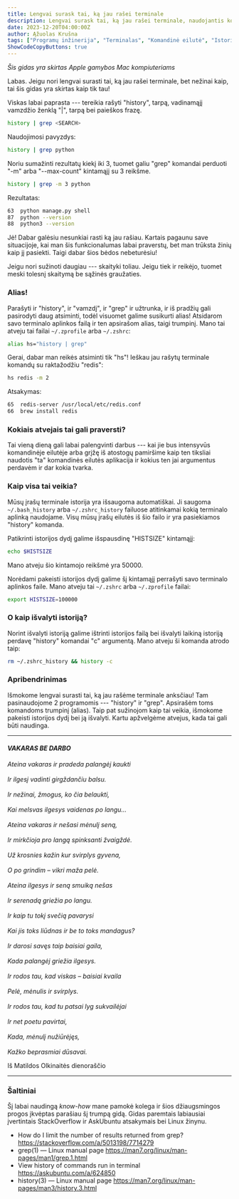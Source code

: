 ```yaml
---
title: Lengvai surask tai, ką jau rašei terminale
description: Lengvai surask tai, ką jau rašei terminale, naudojantis komandų istorija
date: 2023-12-20T04:00:00Z
author: Ąžuolas Krušna
tags: ["Programų inžinerija", "Terminalas", "Komandinė eilutė", "Istorija", "Atmintis", "Linux", "Software", "Terminal", "Command line", "History", "Memory"]
ShowCodeCopyButtons: true
---
```


*Šis gidas yra skirtas Apple gamybos Mac kompiuteriams*

Labas. Jeigu nori lengvai surasti tai, ką jau rašei terminale, bet nežinai kaip, tai šis gidas yra skirtas kaip tik tau!

Viskas labai paprasta --- tereikia rašyti "history", tarpą, vadinamąjį vamzdžio ženklą "|", tarpą bei paieškos frazę.

```zsh
history | grep <SEARCH>
```

Naudojimosi pavyzdys:

```zsh
history | grep python
```

Noriu sumažinti rezultatų kiekį iki 3, tuomet galiu "grep" komandai perduoti "-m" arba "\--max-count" kintamąjį su 3 reikšme.

```zsh
history | grep -m 3 python
```

Rezultatas:

```zsh
63  python manage.py shell
87  python --version
88  python3 --version
```

Jė! Dabar galėsiu nesunkiai rasti ką jau rašiau. Kartais pagaunu save situacijoje, kai man šis funkcionalumas labai praverstų, bet man trūksta žinių kaip jį pasiekti. Taigi dabar šios bėdos nebeturėsiu! 

Jeigu nori sužinoti daugiau --- skaityki toliau. Jeigu tiek ir reikėjo, tuomet meski tolesnį skaitymą be sąžinės graužaties.

### Alias!

Parašyti ir "history", ir "vamzdį", ir "grep" ir užtrunka, ir iš pradžių gali pasirodyti daug atsiminti, todėl visuomet galime susikurti alias! Atsidarom savo terminalo aplinkos failą ir ten apsirašom alias, taigi trumpinį. Mano tai atveju tai failai `~/.zprofile` arba `~/.zshrc`:

```zsh
alias hs="history | grep"
```

Gerai, dabar man reikės atsiminti tik "hs"! Ieškau jau rašytų terminale komandų su raktažodžiu "redis":

```zsh
hs redis -m 2
```

Atsakymas:

```zsh
65  redis-server /usr/local/etc/redis.conf
66  brew install redis
```

### Kokiais atvejais tai gali praversti?

Tai vieną dieną gali labai palengvinti darbus --- kai jie bus intensyvūs komandinėje eilutėje arba grįžę iš atostogų pamiršime kaip ten tiksliai naudotis "ta" komandinės eilutės aplikacija ir kokius ten jai argumentus perdavėm ir dar kokia tvarka.

### Kaip visa tai veikia?

Mūsų įrašų terminale istorija yra išsaugoma automatiškai. Ji saugoma `~/.bash_history` arba `~/.zshrc_history` failuose atitinkamai kokią terminalo aplinką naudojame. Visų mūsų įrašų eilutės iš šio failo ir yra pasiekiamos "history" komanda.

Patikrinti istorijos dydį galime išspausdinę "HISTSIZE" kintamąjį:

```zsh
echo $HISTSIZE
```

Mano atveju šio kintamojo reikšmė yra 50000.

Norėdami pakeisti istorijos dydį galime šį kintamąjį perrašyti savo terminalo aplinkos faile. Mano atveju tai `~/.zshrc` arba `~/.zprofile` failai:


```zsh
export HISTSIZE=100000
```

### O kaip išvalyti istoriją?

Norint išvalyti istoriją galime ištrinti istorijos failą bei išvalyti laikiną istoriją perdavę "history" komandai "c" argumentą. Mano atveju ši komanda atrodo taip:

```zsh
rm ~/.zshrc_history && history -c
```

### Apribendrinimas

Išmokome lengvai surasti tai, ką jau rašėme terminale anksčiau! Tam pasinaudojome 2 programomis --- "history" ir "grep". Apsirašėm toms komandoms trumpinį (alias). Taip pat sužinojom kaip tai veikia, išmokome pakeisti istorijos dydį bei ją išvalyti. Kartu apžvelgėme atvejus, kada tai gali būti naudinga.

***

#### *VAKARAS BE DARBO*

*Ateina vakaras ir pradeda palangėj kaukti\
\
Ir ilgesį vadinti girgždančiu balsu.\
\
Ir nežinai, žmogus, ko čia belaukti,\
\
Kai melsvas ilgesys vaidenas po langu…\
\
Ateina vakaras ir nešasi mėnulį seną,\
\
Ir mirkčioja pro langą spinksanti žvaigždė.\
\
Už krosnies kažin kur svirplys gyvena,\
\
O po grindim – vikri maža pelė.\
\
Ateina ilgesys ir seną smuiką nešas\
\
Ir serenadą griežia po langu.\
\
Ir kaip tu tokį svečią pavarysi\
\
Kai jis toks liūdnas ir be to toks mandagus?\
\
Ir darosi savęs taip baisiai gaila,\
\
Kada palangėj griežia ilgesys.\
\
Ir rodos tau, kad viskas – baisiai kvaila\
\
Pelė, mėnulis ir svirplys.\
\
Ir rodos tau, kad tu patsai lyg sukvailėjai\
\
Ir net poetu pavirtai,\
\
Kada, mėnulį nužiūrėjęs,\
\
Kažko beprasmiai dūsavai.*

Iš Matildos Olkinaitės dienoraščio
***

### Šaltiniai

Šį labai naudingą *know-how* mane pamokė kolega ir šios džiaugsmingos progos įkvėptas parašiau šį trumpą gidą. Gidas paremtais labiausiai įvertintais StackOverflow ir AskUbuntu atsakymais bei Linux žinynu.

- How do I limit the number of results returned from grep? https://stackoverflow.com/a/5013198/7714279
- grep(1) — Linux manual page https://man7.org/linux/man-pages/man1/grep.1.html
- View history of commands run in terminal https://askubuntu.com/a/624850
- history(3) — Linux manual page https://man7.org/linux/man-pages/man3/history.3.html
